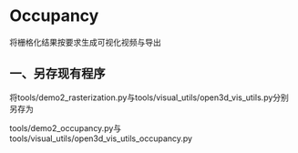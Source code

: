 # Occupancy
将栅格化结果按要求生成可视化视频与导出

## 一、另存现有程序
将tools/demo2_rasterization.py与tools/visual_utils/open3d_vis_utils.py分别另存为

tools/demo2_occupancy.py与tools/visual_utils/open3d_vis_utils_occupancy.py


